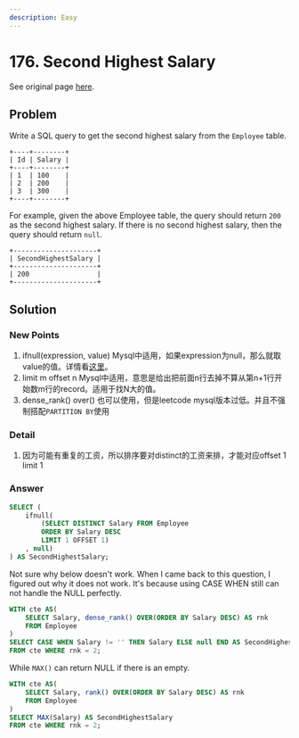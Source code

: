 ```yaml
---
description: Easy
---
```


# 176. Second Highest Salary

See original page [here](https://leetcode.com/problems/second-highest-salary/).

## Problem

Write a SQL query to get the second highest salary from the `Employee` table.

```text
+----+--------+
| Id | Salary |
+----+--------+
| 1  | 100    |
| 2  | 200    |
| 3  | 300    |
+----+--------+
```

For example, given the above Employee table, the query should return `200` as the second highest salary. If there is no second highest salary, then the query should return `null`.

```text
+---------------------+
| SecondHighestSalary |
+---------------------+
| 200                 |
+---------------------+
```

## Solution

### New Points

1. ifnull\(expression, value\) Mysql中适用，如果expression为null，那么就取value的值。详情看[这里](https://www.w3schools.com/sql/sql_isnull.asp)。
2. limit m offset n Mysql中适用，意思是给出把前面n行去掉不算从第n+1行开始数m行的record。适用于找N大的值。
3. dense\_rank\(\) over\(\) 也可以使用，但是leetcode mysql版本过低。并且不强制搭配`PARTITION BY`使用

### Detail

1. 因为可能有重复的工资，所以排序要对distinct的工资来排，才能对应offset 1 limit 1

### Answer

```sql
SELECT (
    ifnull(
        (SELECT DISTINCT Salary FROM Employee
        ORDER BY Salary DESC
        LIMIT 1 OFFSET 1)
    , null)
) AS SecondHighestSalary;
```

Not sure why below doesn't work. When I came back to this question, I figured out why it does not work. It's because using CASE WHEN still can not handle the NULL perfectly. 

```sql
WITH cte AS(
    SELECT Salary, dense_rank() OVER(ORDER BY Salary DESC) AS rnk
    FROM Employee
)
SELECT CASE WHEN Salary != '' THEN Salary ELSE null END AS SecondHighestSalary 
FROM cte WHERE rnk = 2;
```

While `MAX()` can return NULL if there is an empty.

```sql
WITH cte AS(
    SELECT Salary, rank() OVER(ORDER BY Salary DESC) AS rnk
    FROM Employee
)
SELECT MAX(Salary) AS SecondHighestSalary 
FROM cte WHERE rnk = 2;
```

